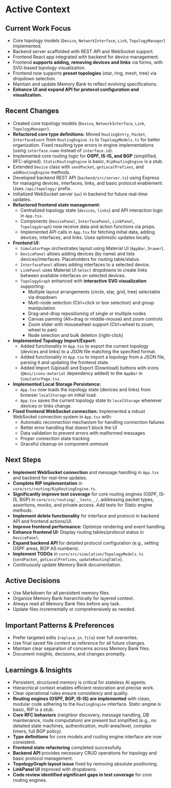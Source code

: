 # Active Context

## Current Work Focus
- Core topology models (`Device`, `NetworkInterface`, `Link`, `TopologyManager`) implemented.
- Backend server scaffolded with REST API and WebSocket support.
- Frontend React app integrated with backend for device management.
- Frontend **supports adding, removing devices and links** via forms, with SVG-based topology visualization.
- Frontend now supports **preset topologies** (star, ring, mesh, tree) via dropdown selection.
- Maintain and update Memory Bank to reflect evolving specifications.
- **Enhance UI and expand API for protocol configuration and visualization.**

## Recent Changes
- Created core topology models (`Device`, `NetworkInterface`, `Link`, `TopologyManager`).
- **Refactored core type definitions:** Moved `RoutingEntry`, `Packet`, `InterfaceEvent` from `RoutingEngine.ts` to `TopologyModels.ts` for better organization. Fixed resulting type errors in engine implementations (using `interface.name` instead of `interface.id`).
- Implemented core routing logic for **OSPF, IS-IS, and BGP** (simplified, RFC-aligned). `StaticRoutingEngine` is basic, `RipRoutingEngine` is a stub.
- Extended `Device` class with `sendPacket`, `getLocalPrefixes`, and `addRoutingEngine` methods.
- Developed backend REST API (`backend/src/server.ts`) using Express for managing devices, interfaces, links, and basic protocol enablement. Uses `/api/topology/` prefix.
- Initialized WebSocket server (`ws`) in backend for future real-time updates.
- **Refactored frontend state management:**
  - Centralized topology state (`devices`, `links`) and API interaction logic in `App.tsx`.
  - Components (`DevicePanel`, `InterfacePanel`, `LinkPanel`, `TopologyGraph`) now receive data and action functions via props.
  - Implemented API calls in `App.tsx` for fetching initial data, adding devices, interfaces, and links. Uses optimistic updates locally.
- **Frontend UI:**
  - `SimulatorPage` orchestrates layout using Material UI (`AppBar`, `Drawer`).
  - `DevicePanel` allows adding devices (by name) and lists devices/interfaces. Placeholders for routing table/status.
  - `InterfacePanel` allows adding interfaces to a selected device.
  - `LinkPanel` uses Material UI `Select` dropdowns to create links between available interfaces on selected devices.
  - `TopologyGraph` enhanced with **interactive SVG visualization** supporting:
    - Multiple layout arrangements (circle, star, grid, tree) selectable via dropdown
    - Multi-node selection (Ctrl+click or box selection) and group manipulation
    - Drag-and-drop repositioning of single or multiple nodes
    - Canvas panning (Alt+drag or middle-mouse) and zoom controls
    - Zoom slider with mousewheel support (Ctrl+wheel to zoom, wheel to pan)
    - Node selection and bulk deletion (right-click)
- **Implemented Topology Import/Export:**
  - Added functionality in `App.tsx` to export the current topology (devices and links) to a JSON file matching the specified format.
  - Added functionality in `App.tsx` to import a topology from a JSON file, parsing it and updating the frontend state.
  - Added Import (Upload) and Export (Download) buttons with icons (`@mui/icons-material` dependency added) to the `AppBar` in `SimulatorPage.tsx`.
- **Implemented Local Storage Persistence:**
  - `App.tsx` now loads the topology state (devices and links) from browser `localStorage` on initial load.
  - `App.tsx` saves the current topology state to `localStorage` whenever devices or links change.
- **Fixed frontend WebSocket connection:** Implemented a robust WebSocket connection system in `App.tsx` with:
  - Automatic reconnection mechanism for handling connection failures
  - Better error handling that doesn't block the UI
  - Data validation to prevent errors with malformed messages
  - Proper connection state tracking
  - Graceful cleanup on component unmount

## Next Steps
- **Implement WebSocket connection** and message handling in `App.tsx` and backend for real-time updates.
- **Complete RIP implementation** in `core/src/routing/RipRoutingEngine.ts`.
- **Significantly improve test coverage** for core routing engines (OSPF, IS-IS, BGP) in `core/src/routing/__tests__/`, addressing packet types, assertions, mocks, and private access. Add tests for Static engine methods.
- **Implement delete functionality** for interface and protocol in backend API and frontend actions/UI.
- **Improve frontend performance:** Optimize rendering and event handling.
- **Enhance frontend UI:** Display routing tables/protocol status in `DevicePanel`.
- **Expand backend API** for detailed protocol configuration (e.g., setting OSPF areas, BGP AS numbers).
- **Implement TODOs** in `core/src/simulation/TopologyModels.ts` (`sendPacket`, `getLocalPrefixes`, `updateRoutingTable`).
- Continuously update Memory Bank documentation.

## Active Decisions
- Use Markdown for all persistent memory files.
- Organize Memory Bank hierarchically for layered context.
- Always read all Memory Bank files before any task.
- Update files incrementally or comprehensively as needed.

## Important Patterns & Preferences
- Prefer targeted edits (`replace_in_file`) over full overwrites.
- Use final saved file content as reference for all future changes.
- Maintain clear separation of concerns across Memory Bank files.
- Document insights, decisions, and changes promptly.

## Learnings & Insights
- Persistent, structured memory is critical for stateless AI agents.
- Hierarchical context enables efficient restoration and precise work.
- Clear operational rules ensure consistency and quality.
- **Routing engines (OSPF, BGP, IS-IS) are implemented** with clean, modular code adhering to the `RoutingEngine` interface. Static engine is basic, RIP is a stub.
- **Core RFC behaviors** (neighbor discovery, message handling, DB maintenance, route computation) are present but simplified (e.g., no detailed state machines, authentication, multi-area/level, complex timers, full BGP policy).
- **Type definitions** for core models and routing engine interface are now consistent.
- **Frontend state refactoring** completed successfully.
- **Backend API** provides necessary CRUD operations for topology and basic protocol management.
- **TopologyGraph layout issue** fixed by removing absolute positioning.
- **LinkPanel UI** improved with dropdowns.
- **Code review identified significant gaps in test coverage** for core routing engines.
